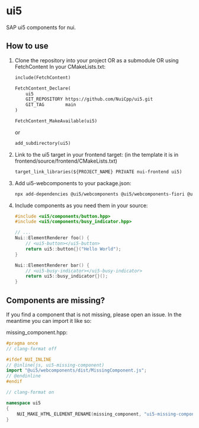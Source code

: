 # ui5
SAP ui5 components for nui.

## How to use
1. Clone the repository into your project OR as a submodule OR using FetchContent
    In your CMakeLists.txt:
    ```CMakeLists.txt
    include(FetchContent)

    FetchContent_Declare(
        ui5
        GIT_REPOSITORY https://github.com/NuiCpp/ui5.git
        GIT_TAG        main
    )

    FetchContent_MakeAvailable(ui5)
    ```
    or
    ```CMakeLists.txt
    add_subdirectory(ui5)
    ```
2. Link to the ui5 target in your frontend target: (in the template it is in frontend/source/frontend/CMakeLists.txt)
    ```CMakeLists.txt
    target_link_libraries(${PROJECT_NAME} PRIVATE nui-frontend ui5)
    ```
3. Add ui5-webcomponents to your package.json:
    ```sh
    npx add-dependencies @ui5/webcomponents @ui5/webcomponents-fiori @ui5/webcomponents-icons
    ```
4. Include components as you need them in your source:
    ```cpp
    #include <ui5/components/button.hpp>
    #include <ui5/components/busy_indicator.hpp>

    // ...
    Nui::ElementRenderer foo() {
        // <ui5-button></ui5-button>
        return ui5::button{}("Hello World");
    }

    Nui::ElementRenderer bar() {
        // <ui5-busy-indicator></ui5-busy-indicator>
        return ui5::busy_indicator{}();
    }
    ```

## Components are missing?
If you find a component that is not missing, please open an issue.
In the meantime you can import it like so:

missing_component.hpp:
```cpp
#pragma once
// clang-format off

#ifdef NUI_INLINE
// @inline(js, ui5-missing-component)
import "@ui5/webcomponents/dist/MissingComponent.js";
// @endinline
#endif

// clang-format on

namespace ui5
{
    NUI_MAKE_HTML_ELEMENT_RENAME(missing_component, "ui5-missing-component")
}
```
